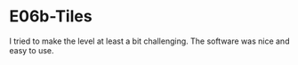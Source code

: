 # E06b-Tiles
I tried to make the level at least a bit challenging. The software was nice and easy to use.